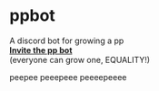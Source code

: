 # ppbot
A discord bot for growing a pp<br />
**[Invite the pp bot](https://discord.com/oauth2/authorize?client_id=735147633076863027&scope=bot&permissions=104713793)**<br />
(everyone can grow one, EQUALITY!)

peepee
peeepeee
peeeepeeee
